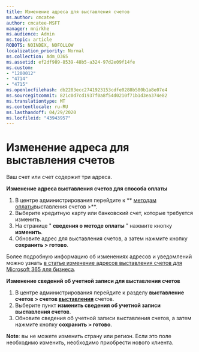 ```yaml
---
title: Изменение адреса для выставления счетов
ms.author: cmcatee
author: cmcatee-MSFT
manager: mnirkhe
ms.audience: Admin
ms.topic: article
ROBOTS: NOINDEX, NOFOLLOW
localization_priority: Normal
ms.collection: Adm_O365
ms.assetid: ef2df989-8539-48b5-a324-97d2e09f14fe
ms.custom:
- "1200012"
- "4714"
- "4715"
ms.openlocfilehash: db2283ecc2741923153cdfe0288b580b1a8e07e4
ms.sourcegitcommit: 821c0d7cd1937f0a8f54d0210f71b1d3ea374e82
ms.translationtype: MT
ms.contentlocale: ru-RU
ms.lasthandoff: 04/29/2020
ms.locfileid: "43943957"
---
```

# <a name="change-your-billing-address"></a>Изменение адреса для выставления счетов

Ваш счет или счет содержит три адреса.

**Изменение адреса выставления счетов для способа оплаты**

1. В центре администрирования перейдите к ** [методам оплаты](https://go.microsoft.com/fwlink/p/?linkid=2018806)выставления счетов >**.
2. Выберите кредитную карту или банковский счет, которые требуется изменить.
3. На странице " **сведения о методе оплаты** " нажмите кнопку **изменить**.
4. Обновите адрес для выставления счетов, а затем нажмите кнопку **сохранить > готово**.

Более подробную информацию об изменениях адресов и уведомлений можно узнать [в статье изменение адресов выставления счетов для Microsoft 365 для бизнеса](https://docs.microsoft.com/microsoft-365/commerce/billing-and-payments/change-your-billing-addresses?view=o365-worldwide).

**Изменение сведений об учетной записи для выставления счетов**

1. В центре администрирования перейдите к разделу **выставление счетов > счетов [выставления](https://admin.microsoft.com/Adminportal/Home?source=applauncher#/BillingAccounts/billing-accounts)** счетов.
2. Выберите пункт **изменить сведения об учетной записи выставления счетов**.
3. Обновите сведения об учетной записи выставления счетов, а затем нажмите кнопку **сохранить > готово**.

**Note**: вы не можете изменить страну или регион. Если это поле необходимо изменить, необходимо приобрести нового клиента.
